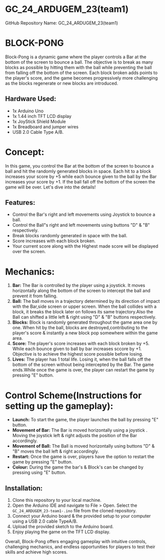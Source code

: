 # GC_24_ARDUGEM_23(team1)
GitHub Repository Name: GC_24_ARDUGEM_23(team1)

# BLOCK-PONG
Block-Pong is a dynamic game where the player controls a Bar at the bottom of the screen to bounce a ball. The objective is to break as many blocks as possible by hitting them with the ball while preventing the ball from falling off the bottom of the screen. Each block broken adds points to the player's score, and the game becomes progressively more challenging as the blocks regenerate or new blocks are introduced.

## Hardware Used:
- 1x Arduino Uno
- 1x 1.44 inch TFT LCD display
- 1x JoyStick Shield Module
- 1x Breadboard and jumper wires
- USB 2.0 Cable Type A/B.


# Concept:
 In this game, you control the Bar at the bottom of the screen to bounce a ball and hit the randomly generated blocks in space. Each hit to a block increases your score by +5 while each bounce given to the ball by the Bar increases your score by +1. If the ball fall off the bottom of the screen the game will be over.
Let's dive into the details!


## Features:
- Control the Bar's right and left movements using Joystick to bounce a ball.
- Control the Ball"s right and left movements using buttons "D" & "B" respectively.
- Break blocks randomly generated in space with the ball.
- Score increases with each block broken.
- Your current score along with the Highest made score will be displayed over the screen.


  
# Mechanics:
1. **Bar:** The Bar is controlled by the player using a joystick. It moves horizontally along the bottom of the screen to intercept the ball and prevent it from falling.
2. **Ball:** The ball moves in a trajectory determined by its direction of impact with the Bar,side screen or upper screen. When the ball collides with a block, it breaks the block later on follows its same trajectory.Also the Ball can shifted a little left & right using "D" & "B" buttons respectively.
3. **Blocks:** Block is randomly generated throughout the game area one by one. When hit by the ball, blocks are destroyed,contributing to the player's score & instantly a new block pop somewhere within the game area. 
4. **Score:** The player's score increases with each block broken by +5. While each bounce given to ball by bar increases sccore by +1. Objective is to achieve the highest score possible before losing.
5. **Lives:** The player has 1 total life. Losing it, when the ball falls off the bottom of the screen without being intercepted by the Bar. The game ends.While once the game is over, the player can restart the game by pressing "E" button.

   
# Control Scheme(Instructions for setting up the gameplay):
- **Launch:** To start the game, the player launches the ball by pressing "E"  button.
- **Movement of Bar:** The Bar is moved horizontally using a joystick . Moving the joystick left & right adjusts the position of the Bar accordingly.
- **Movement of Ball:** The Ball is moved horizontally using buttons "D" & "B" moves the ball left & right accordingly.
- **Restart:** Once the game is over, players have the option to restart the game by pressing "E" button.
- **Colour:** During the game the bar's & Block's can be changed by pressing using "E" button.
 
## Installation:
1. Clone this repository to your local machine.
2. Open the Arduino IDE and navigate to File > Open. Select the `GC_24_ARDUGEM_23-team1-.ino` file from the cloned repository.
3. Connect your Arduino board & the provided setup to your computer using a USB 2.0 cable TypeA/B.
4. Upload the provided sketch to the Arduino board.
5. Enjoy playing the game on the TFT LCD display.
   

Overall, Block-Pong offers engaging gameplay with intuitive controls, challenging mechanics, and endless opportunities for players to test their skills and achieve high scores.
